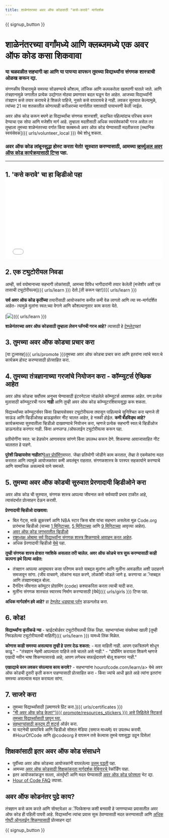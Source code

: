 ```yaml
---
title: शाळेनंतरच्या अवर ऑफ कोडसाठी "कसे-करावे" मार्गदर्शक
---
```


{{ signup_button }}

# शाळेनंतरच्या वर्गांमध्ये आणि क्लब्जमध्ये एक अवर ऑफ कोड कसा शिकवावा

### या चळवळीत सहभागी व्हा आणि या पायऱ्या वापरून तुमच्या विद्यार्थ्यांना संगणक शास्त्राची ओळख करून द्या.

संगणकीय विचारामुळे समस्या सोडवण्याचे कौशल्य, लॉजिक आणि कल्पकतेला खतपाणी घातले जाते. आणि तंत्रज्ञानामुळे जगातील प्रत्येक उद्योगात मोठ्या प्रमाणावर बदल घडून येत आहेत. आजच्या विद्यार्थ्यांनी तंत्रज्ञान कसे तयार करायचे हे शिकले पाहिजे, नुसते कसे वापरायचे हे नाही. लवकर सुरुवात केल्यामुळे, त्यांच्या 21 व्या शतकातील कोणत्याही करीअरच्या मार्गातील यशासाठी पायाभरणी केली जाईल.

अवर ऑफ कोड करून बघणे हा विद्यार्थ्यांचा संगणक शास्त्राशी, कदाचित पहिल्यांदाच परिचय करून देण्याचा एक सोपा आणि मजेशीर मार्ग आहे. तुम्हाला मदतीसाठी अधिक स्वयंसेवकांची गरज असेल तर तुम्हाला तुमच्या शाळेनंतरच्या वर्गात किंवा क्लबमध्ये अवर ऑफ कोड घेण्यासाठी मदतीकरता [स्थानिक स्वयंसेवक]({{ urls/volunteer_local }}) येथे शोधू शकता.

### अवर ऑफ कोड लांबूनसुद्धा होस्ट करता येतो! सुरुवात करण्यासाठी, आमच्या [व्हर्च्युअल अवर ऑफ कोड कार्यक्रमासाठी टिप्स](https://hourofcode.com/us/how-to/virtual) पहा.

* * *

## 1. 'कसे करावे' चा हा व्हिडीओ पहा <iframe width="500" height="255" src="//www.youtube.com/embed/SrnvvWDm73k" frameborder="0" allowfullscreen></iframe> 

## 2. एक ट्युटोरीयल निवडा 

आम्ही, सर्व वयोमानाच्या सहभागी लोकांसाठी, आमच्या विविध भागीदारांनी तयार केलेली [मजेशीर अशी एक तासाची ट्युटोरीयल्स]({{ urls/learn }}) देतो.[ती करून पहा!]({{ urls/learn }})

**सर्व अवर ऑफ कोड कृतींच्या** तयारीसाठी आयोजकांना कमीत कमी वेळ लागतो आणि त्या स्व-मार्गदर्शित आहेत- त्यामुळे मुलांना स्वत:च्या वेगाने आणि कौशल्यानुसार काम करता येते.

[![](/images/fit-700/tutorials.png)]({{ urls/learn }})

**शाळेनंतरच्या अवर ऑफ कोडसाठी तुम्हाला लेसन प्लॅनची गरज आहे?** त्यासाठी हे [टेम्प्लेट](/files/AfterschoolEducatorLessonPlanOutline.docx)पहा!

## 3. तुमच्या अवर ऑफ कोडचा प्रचार करा

[या टूल्ससह]({{ urls/promote }})तुमच्या अवर ऑफ कोडचा प्रचार करा</a> आणि इतरांना त्यांचे स्वत:चे कार्यक्रम होस्ट करण्यासाठी प्रोत्साहित करा. 

## 4. तुमच्या तंत्रज्ञानाच्या गरजांचे नियोजन करा - कॉम्प्युटर्स ऐच्छिक आहेत 

अवर ऑफ कोडचा सर्वोत्तम अनुभव घेण्यासाठी इंटरनेटला जोडलेले कॉम्प्युटर्स आवश्यक आहेत. पण प्रत्येक मुलासाठी कॉम्प्युटरची गरज **नाही** आणि तुम्ही अवर ऑफ कोड कॉम्प्युटरशिवायसुद्धा करू शकता.

विद्यार्थ्यांच्या कॉम्प्युटर्सवर किंवा डिव्हायसेसवर ट्युटोरीयल्स तपासून पाहिल्याचे सुनिश्चित करा म्हणजे ती साऊंड आणि व्हिडीओसह ब्राऊझर्सवर नीट चालत आहेत, हे नक्की होईल. <strong x-id="1">कमी बँडविड्थ आहे?</strong>कार्यक्रमाच्या सुरुवातीला व्हिडीओ दाखवण्याचे नियोजन करा, म्हणजे प्रत्येक सहभागी स्वत:चे व्हिडीओज डाऊनलोड करणार नाही. किंवा अनप्लग्ड /ऑफलाईन ट्युटोरीयल्स करून पहा. 

प्रतीयोगींना स्वत: चा हेडफोन आणावयास सांगणे किंवा उपलब्ध करून देणे. शिकवण्या आवाजासाहित नीट चालतात हे पाहणे.

**पुरेशी डिव्हायसेस नाहीत?**[पेअर प्रोग्रॅमिंग](https://www.youtube.com/watch?v=vgkahOzFH2Q)वापरा. जेंव्हा प्रतियोगी जोडीने काम करतात, तेंव्हा ते एकमेकांना मदत करतात आणि त्यामुळे आयोजकांवर कमी अवलंबून राहतात. संगणकशास्त्र के परस्पर सहकार्याने करण्याचे आणि सामाजिक असल्याचे याने समजते.

## 5. तुमच्या अवर ऑफ कोडची सुरुवात प्रेरणादायी व्हिडीओने करा

अवर ऑफ कोड ची सुरुवात, संगणक शास्त्र आपल्या जीवनात कसे सर्वव्यापी प्रभाव टाकीत आहे, त्यासंदर्भात प्रोत्साहन देऊन करावी.

**प्रेरणादायी व्हिडीओ दाखवावा:**

- बिल गेट्स, मार्क झुकरबर्ग आणि NBA स्टार क्रिस बॉश यांचा सहभाग असलेला मूळ Code.org प्रारंभाचा व्हिडीओ (याच्या [ 1 मिनिटाच्या](https://www.youtube.com/watch?v=qYZF6oIZtfc), [ 5 मिनिटाच्या](https://www.youtube.com/watch?v=nKIu9yen5nc) आणि [9 मिनिटाच्या](https://www.youtube.com/watch?v=dU1xS07N-FA) आवृत्त्या आहेत).
- [अवर ऑफ कोड जगभरातील व्हिडीओ](https://www.youtube.com/watch?v=KsOIlDT145A)
- [राष्ट्राध्यक्ष ओबामा सर्व विद्यार्थ्यांना संगणक शास्त्र शिकण्याचे आवाहन करत आहेत](https://www.youtube.com/watch?v=6XvmhE1J9PY).
- अधिक प्रेरणादायी व्हिडीओ [येथे](https://www.youtube.com/playlist?list=PLzdnOPI1iJNfpD8i4Sx7U0y2MccnrNZuP) पहा.

**तुम्ही संगणक शास्त्र क्षेत्रात नवशिके असलात तरी चालेल. अवर ऑफ कोडचे सत्र सुरू करण्यासाठी काही कल्पना इथे दिल्या आहेत:**

- तंत्रज्ञान आपल्या आयुष्यावर कसा परिणाम करते याबद्दल मुलांना आणि मुलींना आवडतील अशी उदाहरणे समजावून सांगा. (जीव वाचवणे, लोकांना मदत करणे, लोकांशी जोडले जाणे इ. करणाऱ्या अॅप्सबद्दल आणि तंत्रज्ञानाबद्दल बोला.
- दैनंदिन जीवनात कॉम्पुटर प्रोग्रामिंग (code) कश्याकरिता करता त्याची यादी करा.
- मुलींना संगणक शास्त्रात स्वारस्य निर्माण करण्यासाठी [येथे]({{ urls/girls }}) टिप्स पहा.

**अधिक मार्गदर्शन हवे आहे?** हा [टेम्प्लेट धड्याचा प्लॅन](/files/AfterschoolEducatorLessonPlanOutline.docx) डाऊनलोड करा.

## 6. कोड!

**विद्यार्थ्यांना कृतीकडे न्या** - व्हाईटबोर्डवर ट्युटोरीयलची लिंक लिहा. सह्भाग्यांच्या संख्येच्या खाली [तुम्ही निवडलेल्या ट्युटोरीयलची माहिती]({{ urls/learn }}) यामध्ये लिंक मिळेल.

**कोणास काही समस्या असल्यास तुम्ही हे उत्तर देऊ शकता:** - मला माहिती नाही. आपण एकत्रितपणे शोधून काढू." - "तंत्रज्ञान नेहमी आपल्याला पाहिजे तसे चालते असे नाही." - "प्रोग्रॅमिंग करायला शिकणे म्हणजे एखादी नवीन भाषा शिकण्यासारखे आहे; आपण लगेचच सफाईदारपणे बोलू शकणार नाही."

**एखाद्याचे काम लवकर संपल्यास काय करावे?** - सहभाग्यांना hourofcode.com/learn/a> येथे अवर ऑफ कोडची दुसरी कृती करून पाहण्यासाठी प्रोत्साहित करा - किंवा ज्यांचे आधी झाले आहे त्यांना इतरांना समस्या असल्यास मदत करायला सांगा.</p> 

## 7. साजरे करा 

- तुमच्या विद्यार्थ्यांसाठी [प्रमाणपत्रे प्रिंट करा.]({{ urls/certificates }})
- <a href="[">"मी अवर ऑफ कोड केला!"]({{ promote/resources_stickers }}) असे लिहिलेले स्टिकर्स तुमच्या विद्यार्थ्यांसाठी छापून घ्या.
- सह्भाग्यांसाठी [कस्टम टी शर्ट्स](http://blog.code.org/post/132608499493/hour-of-code-shirts-and-more) ऑर्डर करा.
- या घटनेची छायाचित्रे आणि व्हिडीओ सोशल मेडिया (समाज माध्यमे) वर उपलब्ध करावी. #HourOfCode आणि @codeorg हे वापरून तसे केल्यास तुमचे यशसुद्धा उठून दिसेल!

## शिक्षकांसाठी इतर अवर ऑफ कोड संसाधने

- पूर्वीच्या अवर ऑफ कोडच्या आयोजकांनी वापरलेल्या [उत्तम पद्धती](http://www.slideshare.net/TeachCode/hour-of-code-best-practices-for-successful-educators-51273466) पहा.
- आमच्या [अवर ऑफ कोडसाठी शिक्षकांकरता मार्गदर्शक वेबिनारचे ](https://youtu.be/EJeMeSW2-Mw) रेकॉर्डिंग पाहा.
- इतर आयोजकांकडून सल्ला, अंतर्दृष्टी आणि मदत घेण्यासाठी [अवर ऑफ कोड फोरमला](http://forum.code.org/c/plc/hour-of-code) भेट द्या.
- [Hour of Code FAQ](https://support.code.org/hc/en-us/categories/200147083-Hour-of-Code) तपासा.

## अवर ऑफ कोडनंतर पुढे काय?

तंत्रज्ञान कसे काम करते आणि साॅफ्टवेअर अॅप्लिकेशन्स कशी बनवावी हे जाणण्याच्या प्रवासातील अवर ऑफ कोड ही पहिली पायरी आहे. विद्यार्थ्यांना त्यांचा प्रवास सुरू ठेवण्यासाठी मदत करण्यासाठी आणि [ अधिक गोष्टी ऑनलाईन शिकण्यासाठी](/beyond) प्रोत्साहन द्या! 

{{ signup_button }}
